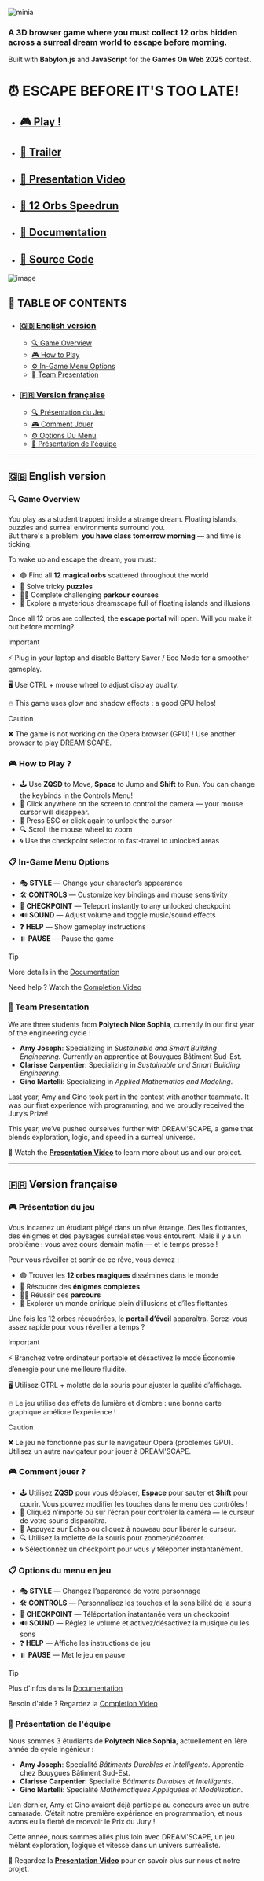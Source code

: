 ![minia](https://github.com/user-attachments/assets/57e95b67-eb5b-4745-b0e2-f3f780b6b3ea)

### A 3D browser game where you must collect 12 orbs hidden across a surreal dream world to escape before morning. 
Built with **Babylon.js** and **JavaScript** for the **Games On Web 2025** contest.

# ⏰ ESCAPE BEFORE IT'S TOO LATE!
- ## [🎮 Play !](https://ginomartelli.github.io/Dream-scape/)
- ## [🎥 Trailer](https://youtu.be/iB-jYRbTJ7w?si=keI-1kG80voJ0IJM)
- ## [🔎 Presentation Video](#)
- ## [💯 12 Orbs Speedrun](https://youtu.be/XJVGw6Uxr3U)
- ## [📝 Documentation](https://github.com/gamesonweb/dreamland-ginomartelli/blob/51fc9078f8d7fb18111acfada664bbfc0d356b5b/Documentation.md)
- ## [📁 Source Code](https://github.com/ginomartelli/Dream-scape)

![image](https://github.com/user-attachments/assets/0882294b-e2f7-4c0a-97dc-7c18012ac42c)


## 🧭 TABLE OF CONTENTS
- ### [🇬🇧 English version](https://github.com/ginomartelli/Dream-scape/blob/main/README.md#-english-version-1)
  - [🔍 Game Overview](https://github.com/gamesonweb/dreamland-ginomartelli/blob/main/README.md#-game-overview)
  - [🎮 How to Play](https://github.com/gamesonweb/dreamland-ginomartelli/blob/main/README.md#-how-to-play-)
  - [⚙ In-Game Menu Options](https://github.com/gamesonweb/dreamland-ginomartelli/blob/main/README.md#-in-game-menu-options)
  - [👥 Team Presentation](https://github.com/gamesonweb/dreamland-ginomartelli/blob/main/README.md#-team-presentation)
- ### [🇫🇷 Version française](https://github.com/ginomartelli/Dream-scape/blob/main/README.md#-version-fran%C3%A7aise-1)
  - [🔍 Présentation du Jeu](https://github.com/gamesonweb/dreamland-ginomartelli/blob/main/README.md#-pr%C3%A9sentation-du-jeu)
  - [🎮 Comment Jouer](https://github.com/gamesonweb/dreamland-ginomartelli/blob/main/README.md#-comment-jouer-)
  - [⚙ Options Du Menu](https://github.com/gamesonweb/dreamland-ginomartelli/blob/main/README.md#-options-du-menu-en-jeu)
  - [👥 Présentation de l'équipe](https://github.com/gamesonweb/dreamland-ginomartelli/blob/main/README.md#-pr%C3%A9sentation-de-l%C3%A9quipe)

---

## 🇬🇧 English version

### 🔍 Game Overview  
You play as a student trapped inside a strange dream. Floating islands, puzzles and surreal environments surround you.  
But there's a problem: **you have class tomorrow morning** — and time is ticking.

To wake up and escape the dream, you must:
- 🟣 Find all **12 magical orbs** scattered throughout the world  
- 🧠 Solve tricky **puzzles**  
- 🧗‍♂️ Complete challenging **parkour courses**  
- 🌌 Explore a mysterious dreamscape full of floating islands and illusions

Once all 12 orbs are collected, the **escape portal** will open. Will you make it out before morning?
 
> [!IMPORTANT]
> ⚡ Plug in your laptop and disable Battery Saver / Eco Mode for a smoother gameplay.
> 
> 🖥️ Use CTRL + mouse wheel to adjust display quality.
>
> 🔥 This game uses glow and shadow effects : a good GPU helps!

>[!CAUTION]
> ❌ The game is not working on the Opera browser (GPU) ! Use another browser to play DREAM'SCAPE.

### 🎮 How to Play ?
- 🕹️ Use **ZQSD** to Move, **Space** to Jump and **Shift** to Run. You can change the keybinds in the Controls Menu!
- 👀 Click anywhere on the screen to control the camera — your mouse cursor will disappear.
- 🔁 Press ESC or click again to unlock the cursor
- 🔍 Scroll the mouse wheel to zoom
- 🌀 Use the checkpoint selector to fast-travel to unlocked areas

### 📋 In-Game Menu Options
- 🎭 **STYLE** — Change your character’s appearance 
- 🛠️ **CONTROLS** — Customize key bindings and mouse sensitivity  
- 📍 **CHECKPOINT** — Teleport instantly to any unlocked checkpoint  
- 🔊 **SOUND** — Adjust volume and toggle music/sound effects  
- ❓ **HELP** — Show gameplay instructions  
- ⏸️ **PAUSE** — Pause the game  

>[!TIP]
>More details in the [Documentation](https://github.com/gamesonweb/dreamland-ginomartelli/blob/51fc9078f8d7fb18111acfada664bbfc0d356b5b/Documentation.md)
>
>Need help ? Watch the [Completion Video](https://youtu.be/XJVGw6Uxr3U)


### 👥 Team Presentation  
We are three students from **Polytech Nice Sophia**, currently in our first year of the engineering cycle : 
- **Amy Joseph**: Specializing in *Sustainable and Smart Building Engineering*. Currently an apprentice at Bouygues Bâtiment Sud-Est.
- **Clarisse Carpentier**: Specializing in *Sustainable and Smart Building Engineering*.
- **Gino Martelli**: Specializing in *Applied Mathematics and Modeling*.

Last year, Amy and Gino took part in the contest with another teammate.
It was our first experience with programming, and we proudly received the Jury’s Prize!

This year, we’ve pushed ourselves further with DREAM'SCAPE, a game that blends exploration, logic, and speed in a surreal universe.

🎥 Watch the **[Presentation Video]()** to learn more about us and our project.


---

## 🇫🇷 Version française

### 🎮 Présentation du jeu  
Vous incarnez un étudiant piégé dans un rêve étrange. Des îles flottantes, des énigmes et des paysages surréalistes vous entourent.
Mais il y a un problème : vous avez cours demain matin — et le temps presse !

Pour vous réveiller et sortir de ce rêve, vous devrez :
- 🟣 Trouver les **12 orbes magiques** disséminés dans le monde
- 🧠 Résoudre des **énigmes complexes**
- 🧗‍♂️ Réussir des **parcours**
- 🌌 Explorer un monde onirique plein d’illusions et d’îles flottantes

Une fois les 12 orbes récupérées, le **portail d’éveil** apparaîtra.
Serez-vous assez rapide pour vous réveiller à temps ?

>[!IMPORTANT]
>⚡ Branchez votre ordinateur portable et désactivez le mode Économie d’énergie pour une meilleure fluidité.
>
>🖥️ Utilisez CTRL + molette de la souris pour ajuster la qualité d’affichage.
>
>🔥 Le jeu utilise des effets de lumière et d’ombre : une bonne carte graphique améliore l’expérience !

>[!CAUTION]
>❌ Le jeu ne fonctionne pas sur le navigateur Opera (problèmes GPU). Utilisez un autre navigateur pour jouer à DREAM'SCAPE.

### 🎮 Comment jouer ?
- 🕹️ Utilisez **ZQSD** pour vous déplacer, **Espace** pour sauter et **Shift** pour courir. Vous pouvez modifier les touches dans le menu des contrôles !
- 👀 Cliquez n’importe où sur l’écran pour contrôler la caméra — le curseur de votre souris disparaîtra.
- 🔁 Appuyez sur Échap ou cliquez à nouveau pour libérer le curseur.
- 🔍 Utilisez la molette de la souris pour zoomer/dézoomer.
- 🌀 Sélectionnez un checkpoint pour vous y téléporter instantanément.

### 📋 Options du menu en jeu
- 🎭 **STYLE** — Changez l’apparence de votre personnage 
- 🛠️ **CONTROLS** — Personnalisez les touches et la sensibilité de la souris
- 📍 **CHECKPOINT** — Téléportation instantanée vers un checkpoint  
- 🔊 **SOUND** — Réglez le volume et activez/désactivez la musique ou les sons 
- ❓ **HELP** — Affiche les instructions de jeu 
- ⏸️ **PAUSE** — Met le jeu en pause 

>[!TIP]
>Plus d'infos dans la [Documentation](https://github.com/gamesonweb/dreamland-ginomartelli/blob/51fc9078f8d7fb18111acfada664bbfc0d356b5b/Documentation.md)
>
>Besoin d'aide ? Regardez la [Completion Video](https://youtu.be/XJVGw6Uxr3U)


### 👥 Présentation de l'équipe
Nous sommes 3 étudiants de **Polytech Nice Sophia**, actuellement en 1ère année de cycle ingénieur : 
- **Amy Joseph**: Specialité *Bâtiments Durables et Intelligents*. Apprentie chez Bouygues Bâtiment Sud-Est.
- **Clarisse Carpentier**: Specialité *Bâtiments Durables et Intelligents*.
- **Gino Martelli**: Specialité *Mathématiques Appliquées et Modélisation*.

L’an dernier, Amy et Gino avaient déjà participé au concours avec un autre camarade.
C’était notre première expérience en programmation, et nous avons eu la fierté de recevoir le Prix du Jury !

Cette année, nous sommes allés plus loin avec DREAM'SCAPE, un jeu mêlant exploration, logique et vitesse dans un univers surréaliste.

🎥 Regardez la **[Presentation Video]()** pour en savoir plus sur nous et notre projet.
